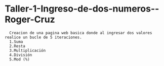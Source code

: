 # Taller-1-Ingreso-de-dos-numeros--Roger-Cruz

      Creacion de una pagina web basica donde al ingresar dos valores realice un bucle de 5 iteraciones.
      1.Suma
      2.Resta
      3.Multiplicación
      4.División
      5.Mod (%)
